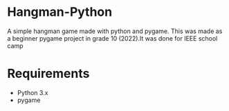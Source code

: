 # Hangman-Python
A simple hangman game made with python and pygame. This was made as a beginner pygame project in grade 10 (2022).It was done for IEEE school camp

# Requirements
- Python 3.x
- pygame

